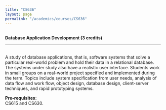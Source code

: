 ```yaml
---
title: "CS636"
layout: page
permalink: "/academics/courses/CS636"
---
```




\
**Database Application Development (3 credits)**

---

\
A study of database applications, that is, software systems that solve a particular real-world problem and hold their data in a relational database. The systems under study also have a realistic user interface. Students work in small groups on a real-world project specified and implemented during the term. Topics include system specification from user needs, analysis of data flow and work flow, object design, database design, client-server techniques, and rapid prototyping systems.

**Pre-requisites:**
\
CS615 and CS630.
